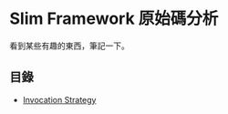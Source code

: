 # Slim Framework 原始碼分析

看到某些有趣的東西，筆記一下。

## 目錄

* [Invocation Strategy](using-invocation-strategy.md)